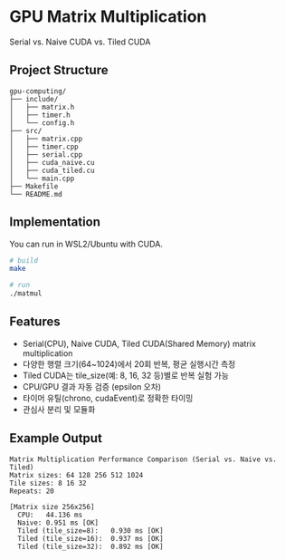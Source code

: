 # GPU Matrix Multiplication 
Serial vs. Naive CUDA vs. Tiled CUDA

## Project Structure

```
gpu-computing/
├── include/
│   ├── matrix.h         
│   ├── timer.h          
│   └── config.h         
├── src/
│   ├── matrix.cpp    
│   ├── timer.cpp        
│   ├── serial.cpp       
│   ├── cuda_naive.cu    
│   ├── cuda_tiled.cu    
│   └── main.cpp         
├── Makefile             
└── README.md        
```

## Implementation
You can run in WSL2/Ubuntu with CUDA.
```sh
# build
make

# run
./matmul
```

## Features
- Serial(CPU), Naive CUDA, Tiled CUDA(Shared Memory) matrix multiplication
- 다양한 행렬 크기(64~1024)에서 20회 반복, 평균 실행시간 측정
- Tiled CUDA는 tile_size(예: 8, 16, 32 등)별로 반복 실험 가능
- CPU/GPU 결과 자동 검증 (epsilon 오차)
- 타이머 유틸(chrono, cudaEvent)로 정확한 타이밍
- 관심사 분리 및 모듈화

## Example Output
```
Matrix Multiplication Performance Comparison (Serial vs. Naive vs. Tiled)
Matrix sizes: 64 128 256 512 1024
Tile sizes: 8 16 32
Repeats: 20

[Matrix size 256x256]
  CPU:   44.136 ms
  Naive: 0.951 ms [OK]
  Tiled (tile_size=8):   0.930 ms [OK]
  Tiled (tile_size=16):  0.937 ms [OK]
  Tiled (tile_size=32):  0.892 ms [OK]
```